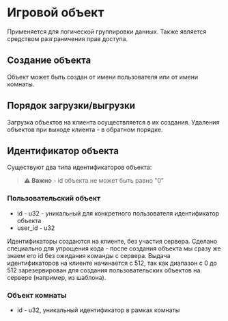 # Игровой объект
Применяется для логической группировки данных. Также является средством разграничения прав доступа.

## Создание объекта
Объект может быть создан от имени пользователя или от имени комнаты.

## Порядок загрузки/выгрузки
Загрузка объектов на клиента осуществляется в их создания.
Удаления объектов при выходе  клиента - в обратном порядке.

## Идентификатор объекта
Существуют два типа идентификаторов объекта:
> **⚠ Важно** - id объекта не может быть равно "0"

### Пользовательский объект
- id - u32 - уникальный для конкретного пользователя идентификатор объекта
- user_id - u32

Идентификаторы создаются на клиенте, без участия сервера.
Сделано специально для упрощения кода - после создания объекта мы сразу же знаем его id без ожидания команды с сервера.
Выдача идентификаторов на клиенте начинается с 512, так как диапазон с 0 до 512 зарезервирован
для создания пользовательских объектов на сервере (например, из шаблона).

### Объект комнаты
- id - u32, уникальный идентификатор в рамках комнаты